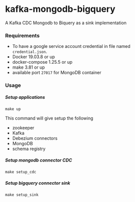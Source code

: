 # kafka-mongodb-bigquery

A Kafka CDC Mongodb to Biquery as a sink implementation

### Requirements
- To have a google service account credential in file named `credential.json`.
- Docker 19.03.8 or up
- docker-compose 1.25.5 or up
- make 3.81 or up
- available port `27017` for MongoDB container

### Usage

##### Setup applications
```
make up
```
This command will give setup the following
- zookeeper
- Kafka
- Debezium connectors
- MongoDB
- schema registry


##### Setup mongodb connector CDC
```
make setup_cdc
```

##### Setup bigquery connector sink
```
make setup_sink
```